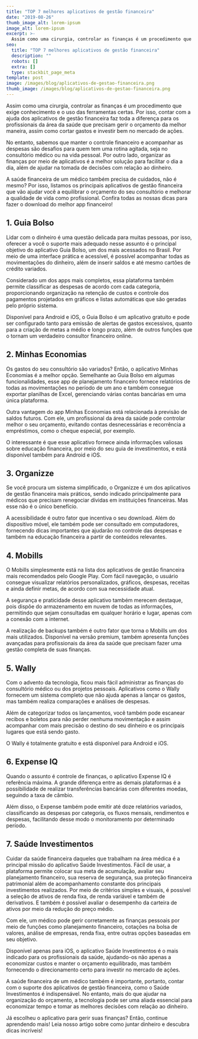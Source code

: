 ```yaml
---
title: "TOP 7 melhores aplicativos de gestão financeira"
date: "2019-08-26"
thumb_image_alt: lorem-ipsum
image_alt: lorem-ipsum
excerpt: >-
  Assim como uma cirurgia, controlar as finanças é um procedimento que exige conhecimento e o uso das ferramentas certas. Por isso, contar com a ajuda dos aplicativos de gestão financeira faz toda a diferença para os profissionais da área da saúde que precisam gerir o orçamento da melhor maneira, assim como cortar gastos e investir bem no mercado de ações.
seo:
  title: "TOP 7 melhores aplicativos de gestão financeira"
  description: ""
  robots: []
  extra: []
  type: stackbit_page_meta
template: post
image: /images/blog/aplicativos-de-gestao-financeira.png
thumb_image: /images/blog/aplicativos-de-gestao-financeira.png
---
```


Assim como uma cirurgia, controlar as finanças é um procedimento que exige conhecimento e o uso das ferramentas certas. Por isso, contar com a ajuda dos aplicativos de gestão financeira faz toda a diferença para os profissionais da área da saúde que precisam gerir o orçamento da melhor maneira, assim como cortar gastos e investir bem no mercado de ações.

No entanto, sabemos que manter o controle financeiro e acompanhar as despesas são desafios para quem tem uma rotina agitada, seja no consultório médico ou na vida pessoal. Por outro lado, organizar as finanças por meio de aplicativos é a melhor solução para facilitar o dia a dia, além de ajudar na tomada de decisões com relação ao dinheiro.

A saúde financeira de um médico também precisa de cuidados, não é mesmo? Por isso, listamos os principais aplicativos de gestão financeira que vão ajudar você a equilibrar o orçamento do seu consultório e melhorar a qualidade de vida como profissional. Confira todas as nossas dicas para fazer o download do melhor app financeiro!

## 1. Guia Bolso

Lidar com o dinheiro é uma questão delicada para muitas pessoas, por isso, oferecer a você o suporte mais adequado nesse assunto é o principal objetivo do aplicativo Guia Bolso, um dos mais acessados no Brasil. Por meio de uma interface prática e acessível, é possível acompanhar todas as movimentações do dinheiro, além de inserir saldos e até mesmo cartões de crédito variados.

Considerado um dos apps mais completos, essa plataforma também permite classificar as despesas de acordo com cada categoria, proporcionando organização na retenção de custos e controle dos pagamentos projetados em gráficos e listas automáticas que são geradas pelo próprio sistema.

Disponível para Android e iOS, o Guia Bolso é um aplicativo gratuito e pode ser configurado tanto para emissão de alertas de gastos excessivos, quanto para a criação de metas a médio e longo prazo, além de outros funções que o tornam um verdadeiro consultor financeiro online.

## 2. Minhas Economias

Os gastos do seu consultório são variados? Então, o aplicativo Minhas Economias é a melhor opção. Semelhante ao Guia Bolso em algumas funcionalidades, esse app de planejamento financeiro fornece relatórios de todas as movimentações no período de um ano e também consegue exportar planilhas de Excel, gerenciando várias contas bancárias em uma única plataforma.

Outra vantagem do app Minhas Economias está relacionada à previsão de saldos futuros. Com ele, um profissional da área da saúde pode controlar melhor o seu orçamento, evitando contas desnecessárias e recorrência a empréstimos, como o cheque especial, por exemplo.

O interessante é que esse aplicativo fornece ainda informações valiosas sobre educação financeira, por meio do seu guia de investimentos, e está disponível também para Android e iOS.

## 3. Organizze

Se você procura um sistema simplificado, o Organizze é um dos aplicativos de gestão financeira mais práticos, sendo indicado principalmente para médicos que precisam renegociar dívidas em instituições financeiras. Mas esse não é o único benefício.

A acessibilidade é outro fator que incentiva o seu download. Além do dispositivo móvel, ele também pode ser consultado em computadores, fornecendo dicas importantes que ajudarão no controle das despesas e também na educação financeira a partir de conteúdos relevantes.

## 4. Mobills

O Mobills simplesmente está na lista dos aplicativos de gestão financeira mais recomendados pelo Google Play. Com fácil navegação, o usuário consegue visualizar relatórios personalizados, gráficos, despesas, receitas e ainda definir metas, de acordo com sua necessidade atual.

A segurança e praticidade desse aplicativo também merecem destaque, pois dispõe do armazenamento em nuvem de todas as informações, permitindo que sejam consultadas em qualquer horário e lugar, apenas com a conexão com a internet.

A realização de backups também é outro fator que torna o Mobills um dos mais utilizados. Disponível na versão premium, também apresenta funções avançadas para profissionais da área da saúde que precisam fazer uma gestão completa de suas finanças.

## 5. Wally

Com o advento da tecnologia, ficou mais fácil administrar as finanças do consultório médico ou dos projetos pessoais. Aplicativos como o Wally fornecem um sistema completo que não ajuda apenas a lançar os gastos, mas também realiza comparações e análises de despesas.

Além de categorizar todos os lançamentos, você também pode escanear recibos e boletos para não perder nenhuma movimentação e assim acompanhar com mais precisão o destino do seu dinheiro e os principais lugares que está sendo gasto.

O Wally é totalmente gratuito e está disponível para Android e iOS.

## 6. Expense IQ

Quando o assunto é controle de finanças, o aplicativo Expense IQ é referência máxima. A grande diferença entre as demais plataformas é a possibilidade de realizar transferências bancárias com diferentes moedas, seguindo a taxa de câmbio.

Além disso, o Expense também pode emitir até doze relatórios variados, classificando as despesas por categoria, os fluxos mensais, rendimentos e despesas, facilitando desse modo o monitoramento por determinado período.

## 7. Saúde Investimentos

Cuidar da saúde financeira daqueles que trabalham na área médica é a principal missão do aplicativo Saúde Investimentos. Fácil de usar, a plataforma permite colocar sua meta de acumulação, avaliar seu planejamento financeiro, sua reserva de segurança, sua proteção financeira patrimonial além de acompanhamento constante dos principais investimentos realizados. Por meio de critérios simples e visuais, é possível a seleção de ativos de renda fixa, de renda variável e também de derivativos. E também é possível avaliar o desempenho da carteira de ativos por meio da redução do preço médio.

Com ele, um médico pode gerir corretamente as finanças pessoais por meio de funções como planejamento financeiro, cotações na bolsa de valores, análise de empresas, renda fixa, entre outras opções baseadas em seu objetivo.

Disponível apenas para iOS, o aplicativo Saúde Investimentos é o mais indicado para os profissionais da saúde, ajudando-os não apenas a economizar custos e manter o orçamento equilibrado, mas também fornecendo o direcionamento certo para investir no mercado de ações.

A saúde financeira de um médico também é importante, portanto, contar com o suporte dos aplicativos de gestão financeira, como o Saúde Investimentos é indispensável. No entanto, mais do que ajudar na organização do orçamento, a tecnologia pode ser uma aliada essencial para economizar tempo e tomar as melhores decisões com relação ao dinheiro.

Já escolheu o aplicativo para gerir suas finanças? Então, continue aprendendo mais! Leia nosso artigo sobre como juntar dinheiro e descubra dicas incríveis!

